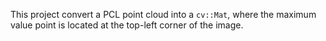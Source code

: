 This project convert a PCL point cloud into a `cv::Mat`, where the maximum value point is located at the top-left corner of the image.